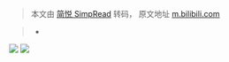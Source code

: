 > 本文由 [简悦 SimpRead](http://ksria.com/simpread/) 转码， 原文地址 [m.bilibili.com](https://m.bilibili.com/video/BV1aF41147pm?p=1&share_medium=android_i&share_plat=android&share_source=COPY&share_tag=s_i×tamp=1647010474&unique_k=wajr3Fs)

> -

![](http://s1.hdslb.com/bfs/static/jinkela/long/images/login.png@48w_48h_1c.png) ![](http://s1.hdslb.com/bfs/static/jinkela/mstation-video-h5/assets/navOpenApp.png)